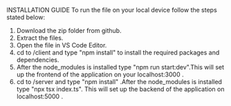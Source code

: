 INSTALLATION GUIDE
To run the file on your local device follow the steps stated below:
1. Download the zip folder from github.
2. Extract the files.
3. Open the file in VS Code Editor.
4. cd to /client and type "npm install" to install the required packages and dependencies.
5. After the node_modules is installed  type "npm run start:dev".This will set up the frontend of the application on your localhost:3000 .
6. cd to /server and type "npm install" .After the node_modules is installed type "npx tsx index.ts". This will set up the backend of the application on localhost:5000 .
